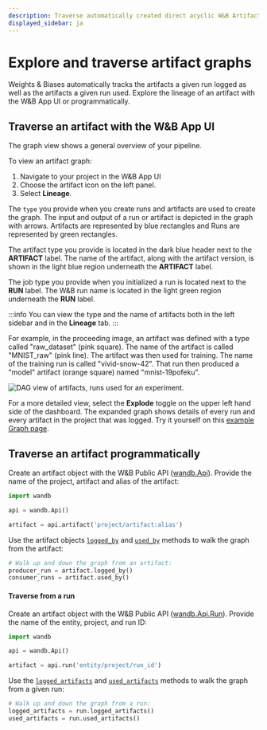 ```yaml
---
description: Traverse automatically created direct acyclic W&B Artifact graphs.
displayed_sidebar: ja
---
```


# Explore and traverse artifact graphs

<head>
    <title>Explore direct acyclic W&B Artifact graphs.</title>
</head>

Weights & Biases automatically tracks the artifacts a given run logged as well as the artifacts a given run used. Explore the lineage of an artifact with the W&B App UI or programmatically.


## Traverse an artifact with the W&B App UI

The graph view shows a general overview of your pipeline. 

To view an artifact graph:

1. Navigate to your project in the W&B App UI
2. Choose the artifact icon on the left panel.
3. Select **Lineage**.

The `type` you provide when you create runs and artifacts are used to create the graph. The input and output of a run or artifact is depicted in the graph with arrows. Artifacts are represented by blue rectangles and Runs are represented by green rectangles. 



The artifact type you provide is located in the dark blue header next to the **ARTIFACT** label. The name of the artifact, along with the artifact version, is shown in the light blue region underneath the **ARTIFACT** label.

The job type you provide when you initialized a run is located next to the **RUN** label. The W&B run name is located in the light green region underneath the **RUN** label. 

:::info
You can view the type and the name of artifacts both in the left sidebar and in the **Lineage** tab. 
:::



For example, in the proceeding image, an artifact was defined with a type called "raw_dataset" (pink square). The name of the artifact is called "MNIST_raw" (pink line). The artifact was then used for training. The name of the training run is called "vivid-snow-42". That run then produced a "model" artifact (orange square) named "mnist-19pofeku".


![DAG view of artifacts, runs used for an experiment.](/images/artifacts/example_dag_with_sidebar.png)


For a more detailed view, select the **Explode** toggle on the upper left hand side of the dashboard. The expanded graph shows details of every run and every artifact in the project that was logged. Try it yourself on this [example Graph page](https://wandb.ai/shawn/detectron2-11/artifacts/dataset/furniture-small-val/v0/lineage).


## Traverse an artifact programmatically 

Create an artifact object with the W&B Public API ([wandb.Api](https://docs.wandb.ai/ref/python/public-api/api)). Provide the name of the project, artifact and alias of the artifact:

```python
import wandb

api = wandb.Api()

artifact = api.artifact('project/artifact:alias')
```

Use the artifact objects [`logged_by`](https://docs.wandb.ai/ref/python/public-api/artifact#logged\_by) and [`used_by`](https://docs.wandb.ai/ref/python/public-api/artifact#used\_by) methods to walk the graph from the artifact:

```python
# Walk up and down the graph from an artifact:
producer_run = artifact.logged_by()
consumer_runs = artifact.used_by()
```

#### Traverse from a run

Create an artifact object with the W&B Public API ([wandb.Api.Run](https://docs.wandb.ai/ref/python/public-api/run)). Provide the name of the entity, project, and run ID:

```python
import wandb

api = wandb.Api()

artifact = api.run('entity/project/run_id')
```

Use the [`logged_artifacts`](https://docs.wandb.ai/ref/python/public-api/run#logged\_artifacts) and [`used_artifacts`](https://docs.wandb.ai/ref/python/public-api/run#used\_artifacts) methods to walk the graph from a given run:

```python
# Walk up and down the graph from a run:
logged_artifacts = run.logged_artifacts()
used_artifacts = run.used_artifacts()
```
